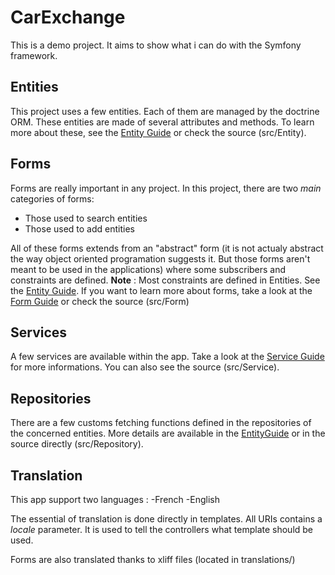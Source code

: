 # CarExchange
This is a demo project. It aims to show what i can do with the Symfony
framework.

## Entities
This project uses a few entities. Each of them are
managed by the doctrine ORM. These entities are made of several attributes and
methods. To learn more about these, see the [Entity Guide](docs/EntityGuide.md)
or check the source (src/Entity).

## Forms
Forms are really important in any project. In this project, there are two
*main* categories of forms:
- Those used to search entities
- Those used to add entities

All of these forms extends from an "abstract" form (it is not actualy abstract
the way object oriented programation suggests it. But those forms aren't meant
to be used in the applications) where some subscribers and constraints are
defined.
**Note** : Most constraints are defined in Entities. See the [Entity Guide](docs/EntityGuide.md).
If you want to learn more about forms, take a look at the [Form Guide](docs/FormGuide.md)
or check the source (src/Form)

## Services
A few services are available within the app. Take a look at the [Service Guide](docs/ServiceGuide.md)
for more informations. You can also see the source (src/Service).

## Repositories
There are a few customs fetching functions defined in the repositories of the
concerned entities. More details are available in the [EntityGuide](docs/EntityGuide.md)
or in the source directly (src/Repository).

## Translation
This app support two languages :
-French
-English

The essential of translation is done directly in templates. All URIs contains a
*locale* parameter. It is used to tell the controllers what template should be
used.

Forms are also translated thanks to xliff files (located in translations/)
